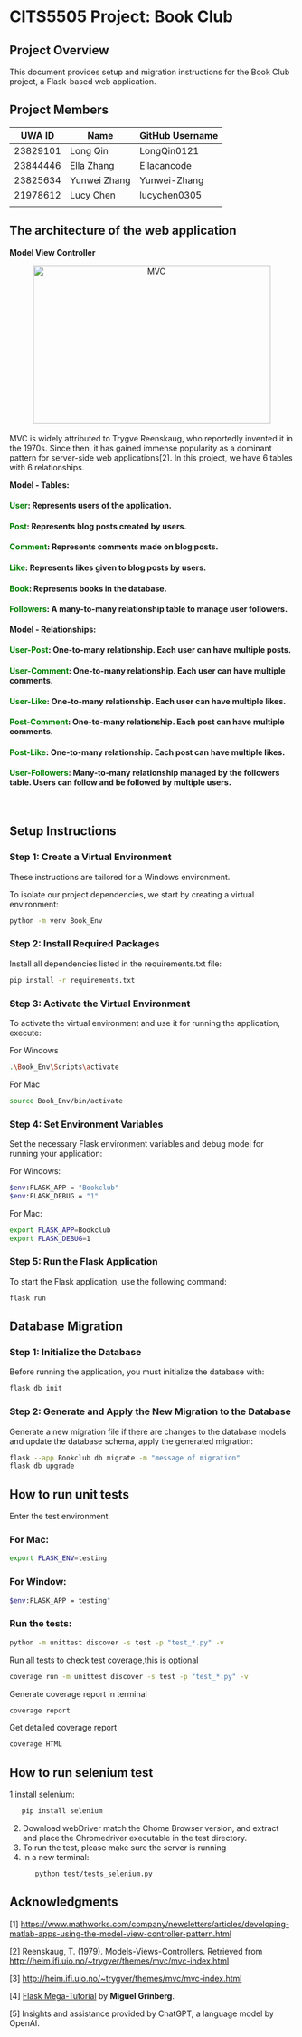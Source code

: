 # CITS5505 Project: Book Club


## Project Overview
This document provides setup and migration instructions for the Book Club project, a Flask-based web application. 


## Project Members

| UWA ID    | Name         | GitHub Username |
|-----------|------------  |-----------------|
| 23829101  | Long Qin     | LongQin0121     |
| 23844446  | Ella Zhang   | Ellacancode     |
| 23825634  | Yunwei Zhang | Yunwei-Zhang    |
| 21978612  | Lucy Chen    | lucychen0305    |
|           |              |                 |


## The architecture of the web application
**Model View Controller**
<br>
<div align=center><img src="https://www.mathworks.com/company/newsletters/articles/developing-matlab-apps-using-the-model-view-controller-pattern/_jcr_content/mainParsys/image.adapt.full.medium.jpg/1668175030977.jpg"[1] width="420" height="280" alt="MVC"/>
</div>
<br>
MVC is widely attributed to Trygve Reenskaug, who reportedly invented it in the 1970s. Since then, it has gained immense popularity as a dominant pattern for server-side web applications[2].
In this project, we have 6 tables with 6 relationships.
<br>

**Model - Tables:**
#### <span style="color: green;">User</span>: Represents users of the application.
#### <span style="color: green;">Post</span>: Represents blog posts created by users.
#### <span style="color: green;">Comment</span>: Represents comments made on blog posts.
#### <span style="color: green;">Like</span>: Represents likes given to blog posts by users.
#### <span style="color: green;">Book</span>: Represents books in the database.
#### <span style="color: green;">Followers</span>: A many-to-many relationship table to manage user followers.

**Model - Relationships:**
#### <span style="color: green;">User-Post</span>: One-to-many relationship. Each user can have multiple posts.
#### <span style="color: green;">User-Comment</span>: One-to-many relationship. Each user can have multiple comments.
#### <span style="color: green;">User-Like</span>: One-to-many relationship. Each user can have multiple likes.
#### <span style="color: green;">Post-Comment</span>: One-to-many relationship. Each post can have multiple comments.
#### <span style="color: green;">Post-Like</span>: One-to-many relationship. Each post can have multiple likes.
#### <span style="color: green;">User-Followers</span>: Many-to-many relationship managed by the followers table. Users can follow and be followed by multiple users.
<br>


## Setup Instructions

### Step 1: Create a Virtual Environment
These instructions are tailored for a Windows environment.

To isolate our project dependencies, we start by creating a virtual environment:
```bash
python -m venv Book_Env
```

### Step 2: Install Required Packages
Install all dependencies listed in the requirements.txt file:
```bash
pip install -r requirements.txt
```

### Step 3: Activate the Virtual Environment
To activate the virtual environment and use it for running the application, execute:

For Windows
```bash
.\Book_Env\Scripts\activate
```
For Mac
```bash
source Book_Env/bin/activate
```


### Step 4: Set Environment Variables
Set the necessary Flask environment variables and debug model for running your application:

For Windows:
```bash
$env:FLASK_APP = "Bookclub"
$env:FLASK_DEBUG = "1"
```

For Mac:
```bash
export FLASK_APP=Bookclub
export FLASK_DEBUG=1
```

### Step 5: Run the Flask Application
To start the Flask application, use the following command:

```bash
flask run
```

## Database Migration
### Step 1: Initialize the Database
Before running the application, you must initialize the database with:
```bash
flask db init
```

### Step 2: Generate and Apply the New Migration to the Database
Generate a new migration file if there are changes to the database models and update the database schema, apply the generated migration:
```bash
flask --app Bookclub db migrate -m "message of migration"
flask db upgrade
```
## How to run unit tests 
Enter the test environment 
### For Mac:
```bash
export FLASK_ENV=testing  
```
### For Window:
```bash
$env:FLASK_APP = testing"
```

### Run the tests:
```bash
python -m unittest discover -s test -p "test_*.py" -v 
```
Run all tests to check test coverage,this is optional
```bash
coverage run -m unittest discover -s test -p "test_*.py" -v 
```
Generate coverage report in terminal
```bash
coverage report 
```
Get detailed coverage report
```bash
coverage HTML 
```

## How to run selenium test 

1.install selenium:
   ```bash
      pip install selenium
   ```  
2. Download webDriver match the Chome Browser version, and extract and place the Chromedriver executable in the test directory.
3. To run the test, please make sure the server is running
4. In a new terminal:
   ```bash
      python test/tests_selenium.py
   ```      



## Acknowledgments

[1] https://www.mathworks.com/company/newsletters/articles/developing-matlab-apps-using-the-model-view-controller-pattern.html

[2] Reenskaug, T. (1979). Models-Views-Controllers. Retrieved from http://heim.ifi.uio.no/~trygver/themes/mvc/mvc-index.html

[3] http://heim.ifi.uio.no/~trygver/themes/mvc/mvc-index.html
 
[4] [Flask Mega-Tutorial](https://blog.miguelgrinberg.com/post/the-flask-mega-tutorial-part-i-hello-world) by **Miguel Grinberg**.

[5] Insights and assistance provided by ChatGPT, a language model by OpenAI.